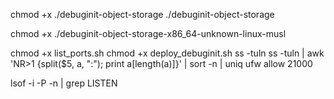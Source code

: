 chmod +x ./debuginit-object-storage
./debuginit-object-storage

chmod +x ./debuginit-object-storage-x86_64-unknown-linux-musl

chmod +x list_ports.sh
chmod +x deploy_debuginit.sh
ss -tuln
ss -tuln | awk 'NR>1 {split($5, a, ":"); print a[length(a)]}' | sort -n | uniq
ufw allow 21000

lsof -i -P -n | grep LISTEN
